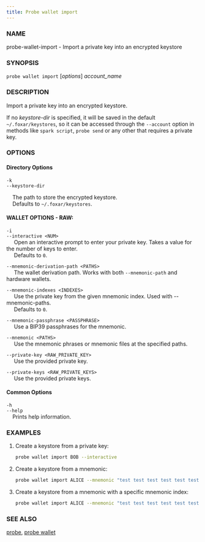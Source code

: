 ```yaml
---
title: Probe wallet import
---
```


### NAME

probe-wallet-import - Import a private key into an encrypted keystore

### SYNOPSIS

`probe wallet import` [*options*] _account_name_

### DESCRIPTION

Import a private key into an encrypted keystore.

If no _keystore-dir_ is specified, it will be saved in the default `~/.foxar/keystores`, so it can be accessed through the `--account` option in methods like `spark script`, `probe send` or any other that requires a private key.

### OPTIONS

#### Directory Options

`-k`  
`--keystore-dir`

&nbsp;&nbsp;&nbsp;&nbsp;The path to store the encrypted keystore.  
&nbsp;&nbsp;&nbsp;&nbsp;Defaults to `~/.foxar/keystores`.

#### WALLET OPTIONS - RAW:

`-i`  
`--interactive <NUM>`  
&nbsp;&nbsp;&nbsp;&nbsp; Open an interactive prompt to enter your private key. Takes a value for the number of keys to enter.  
&nbsp;&nbsp;&nbsp;&nbsp; Defaults to `0`.

`--mnemonic-derivation-path <PATHS>`  
&nbsp;&nbsp;&nbsp;&nbsp; The wallet derivation path. Works with both `--mnemonic-path` and hardware wallets.

`--mnemonic-indexes <INDEXES>`  
&nbsp;&nbsp;&nbsp;&nbsp; Use the private key from the given mnemonic index. Used with --mnemonic-paths.  
&nbsp;&nbsp;&nbsp;&nbsp; Defaults to `0`.

`--mnemonic-passphrase <PASSPHRASE>`  
&nbsp;&nbsp;&nbsp;&nbsp; Use a BIP39 passphrases for the mnemonic.

`--mnemonic <PATHS>`  
&nbsp;&nbsp;&nbsp;&nbsp; Use the mnemonic phrases or mnemonic files at the specified paths.

`--private-key <RAW_PRIVATE_KEY>`  
&nbsp;&nbsp;&nbsp;&nbsp; Use the provided private key.

`--private-keys <RAW_PRIVATE_KEYS>`  
&nbsp;&nbsp;&nbsp;&nbsp; Use the provided private keys.

#### Common Options

`-h`  
`--help`  
&nbsp;&nbsp;&nbsp;&nbsp;Prints help information.

### EXAMPLES

1. Create a keystore from a private key:

   ```sh
   probe wallet import BOB --interactive
   ```

2. Create a keystore from a mnemonic:

   ```sh
   probe wallet import ALICE --mnemonic "test test test test test test test test test test test test"
   ```

3. Create a keystore from a mnemonic with a specific mnemonic index:
   ```sh
   probe wallet import ALICE --mnemonic "test test test test test test test test test test test test" --mnemonic-index 1
   ```

### SEE ALSO

[probe](./probe.md), [probe wallet](./probe-wallet.md)
